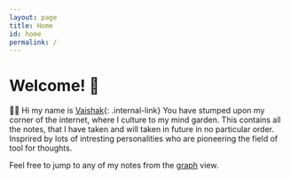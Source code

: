 ```yaml
---
layout: page
title: Home
id: home
permalink: /
---
```


# Welcome! 🌱

 👋🏼 Hi my name is [Vaishak](http://kvaishak.com/){: .internal-link} You have stumped upon my corner of the internet, where I culture to my mind garden. This contains all the notes, that I have taken and will taken in future in no particular order. Insprired by lots of intresting personalities who are pioneering the field of tool for thoughts.

Feel free to jump to any of my notes from the [graph](/graph) view.

<style>
  .wrapper {
    max-width: 46em;
  }
</style>
